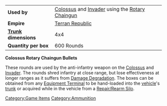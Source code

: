|                                                 |                                                                                                                        |
| ----------------------------------------------- | ---------------------------------------------------------------------------------------------------------------------- |
| **Used by**                                     | [Colossus](../Colossus.md) and [Invader](../items/Invader.md) using the [Rotary Chaingun](../items/Rotary_Chaingun.md) |
| **Empire**                                      | [Terran Republic](../etc/Terran_Republic.md)                                                                           |
| **[Trunk](../terminology/Trunk.md) dimensions** | 4x4                                                                                                                    |
| **Quantity per box**                            | 600 Rounds                                                                                                             |

**Colossus Rotary Chaingun Bullets**

These rounds are used by the anti-infantry weapon on the
[Colossus](../Colossus.md) and [Invader](../items/Invader.md). The
rounds shred infantry at close range, but lose effectiveness at longer
ranges as it suffers from [Damage
Degradation](../terminology/Damage_Degradation.md). The boxes can be obtained
from any [Equipment Terminal](../items/Equipment_Terminal.md) to be
hand-loaded into the [vehicle](../vehicles/Vehicle.md)'s
[trunk](../terminology/Trunk.md) or acquired while in the vehicle from a
[Repair/Rearm Silo](../items/Repair_Rearm_Silo.md).

[Category:Game Items](Category:Game_Items.md)
[Category:Ammunition](Category:Ammunition.md)
